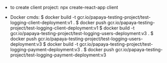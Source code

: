 - to create client project:
  npx create-react-app client

- Docker cmds:
 $ docker build -t gcr.io/papaya-testing-project/test-logging-client-deployment:v1 .
 $ docker push gcr.io/papaya-testing-project/test-logging-client-deployment:v1
 $ docker build -t gcr.io/papaya-testing-project/test-logging-users-deployment:v3 .
 $ docker push gcr.io/papaya-testing-project/test-logging-users-deployment:v3
 $ docker build -t gcr.io/papaya-testing-project/test-logging-payment-deployment:v3 .
 $ docker push gcr.io/papaya-testing-project/test-logging-payment-deployment:v3
